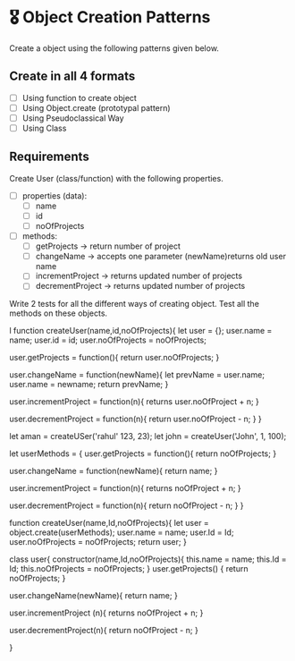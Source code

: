 # 🎖 Object Creation Patterns

Create a object using the following patterns given below.

## Create in all 4 formats

- [ ] Using function to create object
- [ ] Using Object.create (prototypal pattern)
- [ ] Using Pseudoclassical Way
- [ ] Using Class

## Requirements

Create User (class/function) with the following properties.

- [ ] properties (data):
  - [ ] name
  - [ ] id
  - [ ] noOfProjects
- [ ] methods:
  - [ ] getProjects -> return number of project
  - [ ] changeName -> accepts one parameter (newName)returns old user name
  - [ ] incrementProject -> returns updated number of projects
  - [ ] decrementProject -> returns updated number of projects

Write 2 tests for all the different ways of creating object. Test all the methods on these objects.

l function createUser(name,id,noOfProjects){
   let user = {};
   user.name = name;
   user.id = id;
   user.noOfProjects = noOfProjects;

   user.getProjects = function(){
     return user.noOfProjects;
   }

   user.changeName = function(newName){
     let prevName = user.name;
     user.name = newname;
     return prevName;
   }

   user.incrementProject = function(n){
     returns user.noOfProject + n;
   }

   user.decrementProject = function(n){
     return user.noOfProject - n;
   }
}

let aman = createUSer('rahul' 123, 23);
let john = createUser('John', 1, 100);

let userMethods = {
   user.getProjects = function(){
     return noOfProjects;
   }

   user.changeName = function(newName){
     return name;
   }

   user.incrementProject = function(n){
     returns noOfProject + n;
   }

   user.decrementProject = function(n){
     return noOfProject - n;
   }
}

function createUser(name,Id,noOfProjects){
  let user = object.create(userMethods);
  user.name = name;
  user.Id = Id;
  user.noOfProjects = noOfProjects;
  return user;
}

class user{
  constructor(name,Id,noOfProjects){
    this.name = name;
    this.Id = Id;
    this.noOfProjects = noOfProjects;
  }
   user.getProjects() {
     return noOfProjects;
   }

   user.changeName(newName){
     return name;
   }

   user.incrementProject (n){
     returns noOfProject + n;
   }

   user.decrementProject(n){
     return noOfProject - n;
   }


}